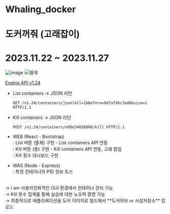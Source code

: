 # Whaling_docker
# 도커꺼줘 (고래잡이)
# 2023.11.22 ~ 2023.11.27 

![image](https://github.com/binhao22/Whaling_docker/assets/73528043/24a13920-8a8e-4258-95c3-86a0496963bf)  ![뜰채](https://github.com/binhao22/Whaling_docker/assets/73528043/bf5651fb-757d-4e90-b02b-2e0d8f78523d)
&nbsp; 
&nbsp; 

[Engine API v1.24](https://docs.docker.com/engine/api/v1.24/)

- List containers → JSON 리턴
    
    `GET /v1.24/containers/json?all=1&before=8dfafdbc3a40&size=1 HTTP/1.1`
    
- Kill containers → JSON 리턴
    
    `POST /v1.24/containers/e90e34656806/kill HTTP/1.1`
    </br>

- WEB (React - Bootstrap) </br>
: List 버튼 (뜰채) 구현 - List containers API 연동 </br>
: Kill 버튼 (총) 구현 - Kill containers API 연동, 고래 팝업 </br>
: Kill 횟수 대시보드 구현
- WAS (Node - Express) </br>
: 특정 컨테이너의 PID 정보 토스
</br>
→ I am 사용자친화적인 GUI 환경에서 컨테이너 관리 가능 </br>
→ Kill 횟수 집계를 통해 실습에 대한 노오력 증명 가능 </br>
→ 최종적으로 애플리케이션을 도커 이미지로 빌드해서 **도커허브 or 사설저장소** 업로드</br>

